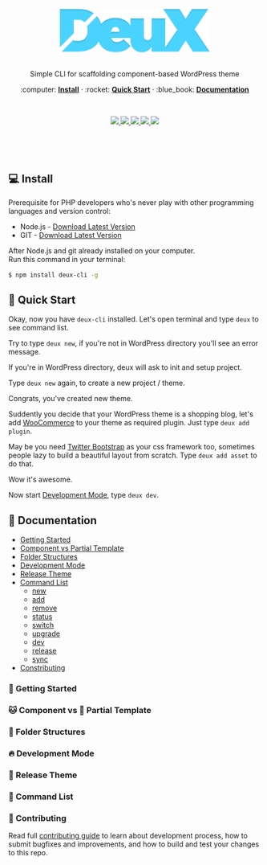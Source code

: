 
<div align="center">
  <br/>
  <img src="./docs/logo.png" width="300" />
  <br/>
  <br/>
  <p>
    Simple CLI for scaffolding component-based WordPress theme
  </p>
  <p>
    :computer: <a href="#install"> <strong>Install</strong></a> &middot; 
    :rocket: <a href="#quick-start"><strong>Quick Start</strong></a> &middot; 
    :blue_book: <a href="#documentation"><strong>Documentation</strong></a>
  </p>
  <p><br /></p>
  <p>
    <a href="http://travis-ci.org/Ribhnux/deux-cli">
      <img src="https://img.shields.io/travis/Ribhnux/deux-cli/master.svg"/>
    </a>
    <a href="https://gitter.im/Ribhnux/deux-cli">
      <img src="https://img.shields.io/npm/dm/deux-cli.svg?maxAge=2592000"/>
    </a>
    <a href="http://badge.fury.io/js/deux-cli">
      <img src="https://badge.fury.io/js/deux-cli.svg"/>
    </a>
    <a href="http://isitmaintained.com/project/Ribhnux/deux-cli">
      <img src="http://isitmaintained.com/badge/open/Ribhnux/deux-cli.svg"/>
    </a>
    <a href="http://isitmaintained.com/project/Ribhnux/deux-cli">
      <img src="http://isitmaintained.com/badge/resolution/Ribhnux/deux-cli.svg"/>
    </a>
  </p>
  <p><br /></p>
  <p><br /></p>
</div>

## :computer: Install
Prerequisite for PHP developers who's never play with other programming languages and version control:

* Node.js - [Download Latest Version](https://nodejs.org)
* GIT - [Download Latest Version](https://git-scm.com/downloads)

After Node.js and git already installed on your computer.  
Run this command in your terminal:

```bash
$ npm install deux-cli -g
```

## :rocket: Quick Start
Okay, now you have `deux-cli` installed. Let's open terminal and type `deux` to see command list.

Try to type `deux new`, if you're not in WordPress directory you'll see an error message.

If you're in WordPress directory, deux will ask to init and setup project.

Type `deux new` again, to create a new project / theme.

Congrats, you've created new theme.

Suddently you decide that your WordPress theme is a shopping blog, let's add [WooCommerce](https://woocommerce.com/) to your theme as required plugin. Just type `deux add plugin`.

May be you need [Twitter Bootstrap](https://v4-alpha.getbootstrap.com/) as your css framework too, sometimes people lazy to build a beautiful layout from scratch. Type `deux add asset` to do that.

Wow it's awesome.

Now start [Development Mode](#development-mode), type `deux dev`.


## :blue_book: Documentation
* [Getting Started](#getting-started)
* [Component vs Partial Template](#component-vs-partial-template)
* [Folder Structures](#folder-structures)
* [Development Mode](#development-mode)
* [Release Theme](#release-theme)
* [Command List](#command-list)
  * [new](#new)
  * [add](#add)
  * [remove](#remove)
  * [status](#status)
  * [switch](#switch)
  * [upgrade](#upgrade)
  * [dev](#dev)
  * [release](#release)
  * [sync](#sync)
* [Constributing](#contributing)

### :pushpin: Getting Started

### :cat: Component vs :dog: Partial Template

### :file_folder: Folder Structures

### :fire: Development Mode

### :loudspeaker: Release Theme

### :hammer: Command List

### :beers: Contributing

Read full [contributing guide](CONTRIBUTING.md) to learn about development process, how to submit bugfixes and improvements, and how to build and test your changes to this repo.

